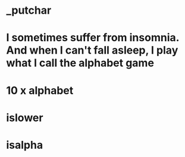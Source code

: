 # _putchar
# I sometimes suffer from insomnia. And when I can't fall asleep, I play what I call the alphabet game
# 10 x alphabet
# islower
# isalpha
